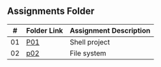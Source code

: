 
##  Assignments Folder

|   #   | Folder Link | Assignment Description |
| :---: | ----------- | ---------------------- |
|    01  |  [P01](https://github.com/ATHUL107/5143-Opsys-102/tree/main/Assignments/P01)|Shell project
| 02  | [p02](https://github.com/ATHUL107/5143-Opsys-102/tree/main/Assignments/P02)|File system

